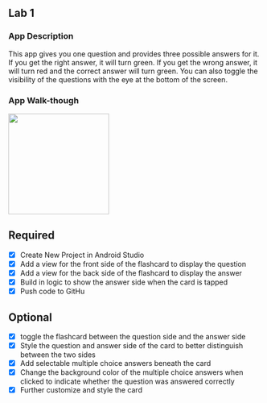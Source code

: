 ## Lab 1

### App Description
This app gives you one question and provides three possible answers for it. If you get the right answer, it will turn green. If you get the wrong answer, it will turn red and the correct answer will turn green. You can also toggle the visibility of the questions with the eye at the bottom of the screen.

### App Walk-though
<img src="https://imgur.com/IPQ8hco.gif" width=200><br>

## Required
- [x] Create New Project in Android Studio
- [x] Add a view for the front side of the flashcard to display the question
- [x] Add a view for the back side of the flashcard to display the answer
- [x] Build in logic to show the answer side when the card is tapped
- [x] Push code to GitHu
## Optional
- [x] toggle the flashcard between the question side and the answer side
- [x] Style the question and answer side of the card to better distinguish between the two sides
- [x] Add selectable multiple choice answers beneath the card
- [x] Change the background color of the multiple choice answers when clicked to indicate whether the question was answered correctly
- [x] Further customize and style the card
